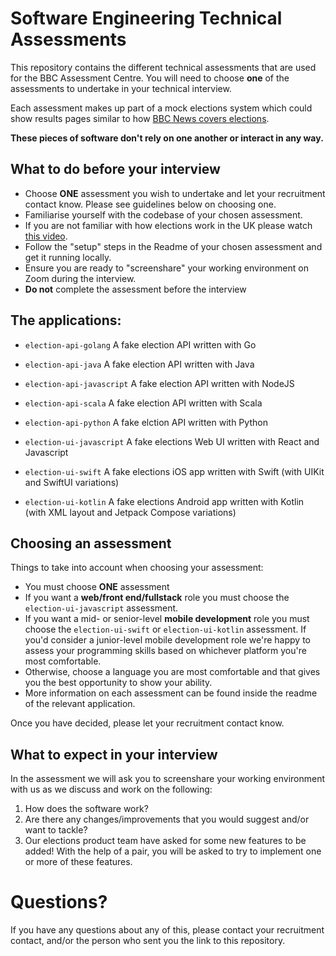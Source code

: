 # Software Engineering Technical Assessments

This repository contains the different technical assessments that are used for the BBC Assessment Centre. You will need to choose **one** of the assessments to undertake in your technical interview. 

Each assessment makes up part of a mock elections system which could show results pages similar to how [BBC News covers elections](https://www.bbc.co.uk/news/topics/c37d28xdn99t/scottish-parliament-election-2021). 

**These pieces of software don't rely on one another or interact in any way.**

## What to do before your interview

* Choose **ONE** assessment you wish to undertake and let your recruitment contact know. Please see guidelines below on choosing one.
* Familiarise yourself with the codebase of your chosen assessment.
* If you are not familiar with how elections work in the UK please watch [this video](https://www.youtube.com/watch?v=cRxUhGetEPQ). 
* Follow the "setup" steps in the Readme of your chosen assessment and get it running locally.
* Ensure you are ready to "screenshare" your working environment on Zoom during the interview.
* **Do not** complete the assessment before the interview

## The applications:

- `election-api-golang` A fake election API written with Go
- `election-api-java` A fake election API written with Java
- `election-api-javascript` A fake election API written with NodeJS
- `election-api-scala` A fake election API written with Scala
- `election-api-python` A fake elction API written with Python

- `election-ui-javascript` A fake elections Web UI written with React and Javascript

- `election-ui-swift` A fake elections iOS app written with Swift (with UIKit and SwiftUI variations)
- `election-ui-kotlin` A fake elections Android app written with Kotlin (with XML layout and Jetpack Compose variations)

## Choosing an assessment

Things to take into account when choosing your assessment:

* You must choose **ONE** assessment
* If you want a **web/front end/fullstack** role you must choose the `election-ui-javascript` assessment. 
* If you want a mid- or senior-level **mobile development** role you must choose the `election-ui-swift` or `election-ui-kotlin` assessment. If you'd consider a junior-level mobile development role we're happy to assess your programming skills based on whichever platform you're most comfortable.
* Otherwise, choose a language you are most comfortable and that gives you the best opportunity to show your ability. 
* More information on each assessment can be found inside the readme of the relevant application. 

Once you have decided, please let your recruitment contact know.

## What to expect in your interview

In the assessment we will ask you to screenshare your working environment with us as we discuss and work on the following:

1) How does the software work?
2) Are there any changes/improvements that you would suggest and/or want to tackle?
3) Our elections product team have asked for some new features to be added! With the help of a pair, you will be asked to try to implement one or more of these features.

# Questions?

If you have any questions about any of this, please contact your recruitment contact, and/or the person who sent you the link to this repository.
